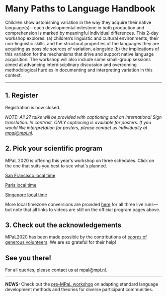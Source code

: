 # Many Paths to Language Handbook

<!--### *If you experience any (technical) problems during this conference, click [here](./mpal/troubleshooting.md) for help.*-->

<!--<img src="./mpal/MPaL.png" width="25%">-->

Children show astonishing variation in the way they acquire their native language(s)—each developmental milestone in both production and comprehension is marked by meaningful individual differences. This 2-day workshop explores: (a) children’s linguistic and cultural environments, their non-linguistic skills, and the structural properties of the languages they are acquiring as possible sources of variation, alongside (b) the implications of this variation for the mechanisms that drive and support native language acquisition. The workshop will also include some small-group sessions aimed at advancing interdisciplinary discussion and overcoming methodological hurdles in documenting and interpreting variation in this context.

---
## 1. Register

Registration is now closed.

_NOTE: All 27 talks will be provided with captioning and an International Sign translation. In contrast, ONLY captioning is available for posters. If you would like interpretation for posters, please contact us individually at [mpal@mpi.nl](mailto:mpal@mpi.nl)._

## 2. Pick your scientific program

MPaL 2020 is offering this year's workshop on three schedules. Click on the one that suits you best to see what's planned.

[San Francisco local time](./MPaL_handbook_SF.md)

[Paris local time](./MPaL_handbook_Paris.md)

[Singapore local time](./MPaL_handbook_Singapore.md)

More local timezone conversions are provided [here](https://docs.google.com/spreadsheets/d/1LyctXsKH-f9SVzx6aertj8383Qet2KrHdTV-MwOYI-g/edit?usp=sharing) for all three live runs—but note that all links to videos are still on the official program pages above.

## 3. Check out the acknowledgements
MPaL2020 has been made possible by the contributions of [_scores_ of generous volunteers](./mpal/acknowledgements.md). We are so grateful for their help!


## See you there!
For all queries, please contact us at [mpal@mpi.nl](mailto:mpal@mpi.nl).

---

**NEWS:** Check out the [pre-MPaL workshop](./mpal/preworkshop/preMPaL-workshop.md) on adapting standard language development methods and theories for diverse participant communities.

<!--
## Acknowledgements

Insert text here
-->

